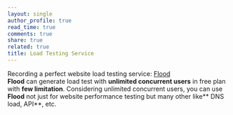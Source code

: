 ```yaml
---
layout: single
author_profile: true
read_time: true
comments: true
share: true
related: true
title: Load Testing Service
---
```


Recording a perfect website load testing service: [Flood](https://app.flood.io/) <br/>
**Flood** can generate load test with **unlimited concurrent users** in free plan with **few limitation**.
Considering unlimited concurrent users, you can use **Flood** not just for website performance testing but many other like** DNS load, API**, etc.